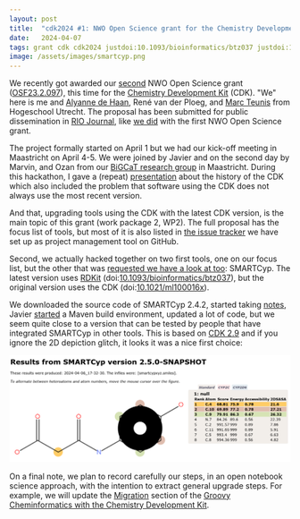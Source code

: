 ```yaml
---
layout: post
title:  "cdk2024 #1: NWO Open Science grant for the Chemistry Development Kit"
date:   2024-04-07
tags: grant cdk cdk2024 justdoi:10.1093/bioinformatics/btz037 justdoi:10.1021/ml100016x
image: /assets/images/smartcyp.png
---
```


We recently got awarded our [second]() NWO Open Science grant ([OSF23.2.097](https://www.nwo.nl/en/projects/osf232097)),
this time for the [Chemistry Development Kit](https://cdk.github.io/) (CDK).
"We" here is me and [Alyanne de Haan](https://orcid.org/0000-0003-0896-0906), René van der Ploeg, and
[Marc Teunis](https://orcid.org/0000-0002-3496-6669) from Hogeschool Utrecht.
The proposal has been submitted for public dissemination in [RIO Journal](https://riojournal.com/), like
[we did](https://chem-bla-ics.blogspot.com/2022/04/bridgedb-nwo-grant-update-2-building-up.html?q=bridgedb)
with the first NWO Open Science grant.

The project formally started on April 1 but we had our kick-off meeting in Maastricht on April 4-5.
We were joined by Javier and on the second day by Marvin, and Ozan from our [BiGCaT research group](https://www.maastrichtuniversity.nl/research/bioinformatics)
in Maastricht. During this hackathon, I gave a (repeat) [presentation](https://zenodo.org/records/6414204)
about the history of the CDK which also included the problem that software using the CDK does not
always use the most recent version.

And that, upgrading tools using the CDK with the latest CDK version, is the main topic of this grant (work package 2, WP2).
The full proposal has the focus list of tools, but most of it is also listed in
[the issue tracker](https://github.com/cdk/nwo-openscience-2024/issues) we have set up as project
management tool on GitHub.

Second, we actually hacked together on two first tools, one on our focus list, but the other that was
[requested we have a look at too](https://github.com/cdk/nwo-openscience-2024/issues/22): SMARTCyp.
The latest version uses [RDKit](https://www.rdkit.org/) (doi:[10.1093/bioinformatics/btz037](https://doi.org/10.1093/bioinformatics/btz037)),
but the original version uses the CDK (doi:[10.1021/ml100016x](https://doi.org/10.1021/ml100016x)).

We downloaded the source code of SMARTCyp 2.4.2, started taking [notes](https://github.com/cdk/nwo-openscience-2024/blob/main/monitoring/smartcyp.md),
Javier [started](https://github.com/cdk/smartcyp) a Maven build environment, updated a lot of code, but we seem quite close to a version that can be tested by
people that have integrated SMARTCyp in other tools. This is based on [CDK 2.9](https://github.com/cdk/cdk/releases/tag/cdk-2.9)
and if you ignore the 2D depiction glitch, it looks it was a nice first choice:

![](/assets/images/smartcyp.png)

On a final note, we plan to record carefully our steps, in an open notebook science approach, with
the intention to extract general upgrade steps. For example, we will update the
[Migration](https://egonw.github.io/cdkbook/migration.html) section of the
[Groovy Cheminformatics with the Chemistry Development Kit](https://egonw.github.io/cdkbook/).
